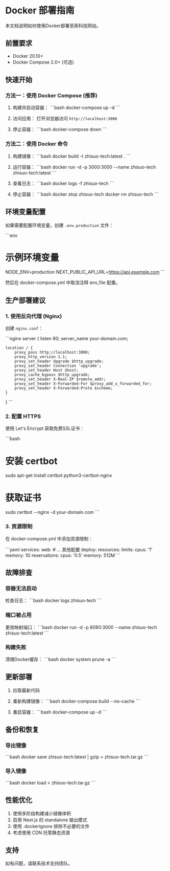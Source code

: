 # Docker 部署指南

本文档说明如何使用Docker部署至索科技网站。

## 前置要求

- Docker 20.10+
- Docker Compose 2.0+ (可选)

## 快速开始

### 方法一：使用 Docker Compose (推荐)

1. 构建并启动容器：
\`\`\`bash
docker-compose up -d
\`\`\`

2. 访问应用：
打开浏览器访问 `http://localhost:3000`

3. 停止容器：
\`\`\`bash
docker-compose down
\`\`\`

### 方法二：使用 Docker 命令

1. 构建镜像：
\`\`\`bash
docker build -t zhisuo-tech:latest .
\`\`\`

2. 运行容器：
\`\`\`bash
docker run -d -p 3000:3000 --name zhisuo-tech zhisuo-tech:latest
\`\`\`

3. 查看日志：
\`\`\`bash
docker logs -f zhisuo-tech
\`\`\`

4. 停止容器：
\`\`\`bash
docker stop zhisuo-tech
docker rm zhisuo-tech
\`\`\`

## 环境变量配置

如果需要配置环境变量，创建 `.env.production` 文件：

\`\`\`env
# 示例环境变量
NODE_ENV=production
NEXT_PUBLIC_API_URL=https://api.example.com
\`\`\`

然后在 docker-compose.yml 中取消注释 env_file 配置。

## 生产部署建议

### 1. 使用反向代理 (Nginx)

创建 `nginx.conf`：

\`\`\`nginx
server {
    listen 80;
    server_name your-domain.com;

    location / {
        proxy_pass http://localhost:3000;
        proxy_http_version 1.1;
        proxy_set_header Upgrade $http_upgrade;
        proxy_set_header Connection 'upgrade';
        proxy_set_header Host $host;
        proxy_cache_bypass $http_upgrade;
        proxy_set_header X-Real-IP $remote_addr;
        proxy_set_header X-Forwarded-For $proxy_add_x_forwarded_for;
        proxy_set_header X-Forwarded-Proto $scheme;
    }
}
\`\`\`

### 2. 配置 HTTPS

使用 Let's Encrypt 获取免费SSL证书：

\`\`\`bash
# 安装 certbot
sudo apt-get install certbot python3-certbot-nginx

# 获取证书
sudo certbot --nginx -d your-domain.com
\`\`\`

### 3. 资源限制

在 docker-compose.yml 中添加资源限制：

\`\`\`yaml
services:
  web:
    # ... 其他配置
    deploy:
      resources:
        limits:
          cpus: '1'
          memory: 1G
        reservations:
          cpus: '0.5'
          memory: 512M
\`\`\`

## 故障排查

### 容器无法启动

检查日志：
\`\`\`bash
docker logs zhisuo-tech
\`\`\`

### 端口被占用

更改映射端口：
\`\`\`bash
docker run -d -p 8080:3000 --name zhisuo-tech zhisuo-tech:latest
\`\`\`

### 构建失败

清理Docker缓存：
\`\`\`bash
docker system prune -a
\`\`\`

## 更新部署

1. 拉取最新代码
2. 重新构建镜像：
\`\`\`bash
docker-compose build --no-cache
\`\`\`

3. 重启容器：
\`\`\`bash
docker-compose up -d
\`\`\`

## 备份和恢复

### 导出镜像
\`\`\`bash
docker save zhisuo-tech:latest | gzip > zhisuo-tech.tar.gz
\`\`\`

### 导入镜像
\`\`\`bash
docker load < zhisuo-tech.tar.gz
\`\`\`

## 性能优化

1. 使用多阶段构建减小镜像体积
2. 启用 Next.js 的 standalone 输出模式
3. 使用 .dockerignore 排除不必要的文件
4. 考虑使用 CDN 托管静态资源

## 支持

如有问题，请联系技术支持团队。
